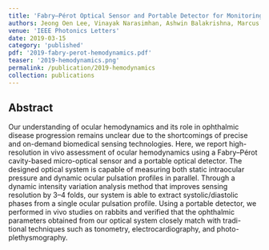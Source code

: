 ```yaml
---
title: 'Fabry–Pérot Optical Sensor and Portable Detector for Monitoring High-Resolution Ocular Hemodynamics'
authors: Jeong Oen Lee, Vinayak Narasimhan, Ashwin Balakrishna, Marcus R. Smith, Juan Du, David Sretavan, and Hyuck Choo
venue: 'IEEE Photonics Letters'
date: 2019-03-15
category: 'published'
pdf: '2019-fabry-perot-hemodynamics.pdf'
teaser: '2019-hemodynamics.png'
permalink: /publication/2019-hemodynamics
collection: publications
---
```


Abstract
-------
Our understanding of ocular hemodynamics and its role in ophthalmic disease progression remains unclear due to the shortcomings of precise and on-demand biomedical sensing technologies. Here, we report high-resolution in vivo assessment of ocular hemodynamics using a Fabry–Pérot cavity-based micro-optical sensor and a portable optical detector. The designed optical system is capable of measuring both static intraocular pressure and dynamic ocular pulsation profiles in parallel. Through a dynamic intensity variation analysis method that improves sensing resolution by 3–4 folds, our system is able to extract systolic/diastolic phases from a single ocular pulsation profile. Using a portable detector, we performed in vivo studies on rabbits and verified that the ophthalmic parameters obtained from our optical system closely match with tradi- tional techniques such as tonometry, electrocardiography, and photo-plethysmography.
